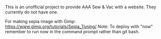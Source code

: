 This is an unofficial project to provide AAA Sew & Vac with a website. They currently do not have one.

For making sepia image with Gimp:
https://www.gimp.org/tutorials/Sepia_Toning/
Note: To deploy with "now" remember to run now in the command prompt rather than
git bash.
